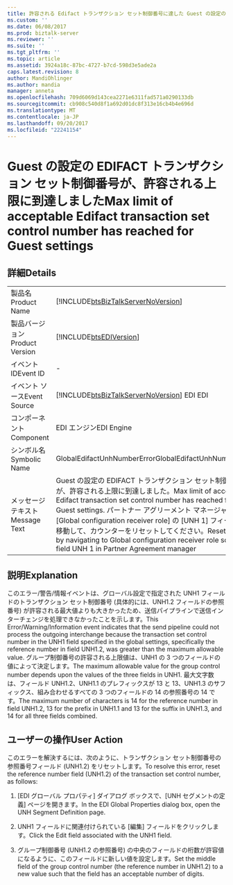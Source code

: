 ```yaml
---
title: 許容される Edifact トランザクション セット制御番号に達した Guest の設定の上限 |Microsoft ドキュメント
ms.custom: ''
ms.date: 06/08/2017
ms.prod: biztalk-server
ms.reviewer: ''
ms.suite: ''
ms.tgt_pltfrm: ''
ms.topic: article
ms.assetid: 3924a18c-87bc-4727-b7cd-598d3e5ade2a
caps.latest.revision: 8
author: MandiOhlinger
ms.author: mandia
manager: anneta
ms.openlocfilehash: 709d6069d143cea2271e6311fad571a0290133db
ms.sourcegitcommit: cb908c540d8f1a692d01dc8f313e16cb4b4e696d
ms.translationtype: MT
ms.contentlocale: ja-JP
ms.lasthandoff: 09/20/2017
ms.locfileid: "22241154"
---
```

# <a name="max-limit-of-acceptable-edifact-transaction-set-control-number-has-reached-for-guest-settings"></a><span data-ttu-id="f80a7-102">Guest の設定の EDIFACT トランザクション セット制御番号が、許容される上限に到達しました</span><span class="sxs-lookup"><span data-stu-id="f80a7-102">Max limit of acceptable Edifact transaction set control number has reached for Guest settings</span></span>
## <a name="details"></a><span data-ttu-id="f80a7-103">詳細</span><span class="sxs-lookup"><span data-stu-id="f80a7-103">Details</span></span>  
  
|||  
|-|-|  
|<span data-ttu-id="f80a7-104">製品名</span><span class="sxs-lookup"><span data-stu-id="f80a7-104">Product Name</span></span>|[!INCLUDE[btsBizTalkServerNoVersion](../includes/btsbiztalkservernoversion-md.md)]|  
|<span data-ttu-id="f80a7-105">製品バージョン</span><span class="sxs-lookup"><span data-stu-id="f80a7-105">Product Version</span></span>|[!INCLUDE[btsEDIVersion](../includes/btsediversion-md.md)]|  
|<span data-ttu-id="f80a7-106">イベント ID</span><span class="sxs-lookup"><span data-stu-id="f80a7-106">Event ID</span></span>|-|  
|<span data-ttu-id="f80a7-107">イベント ソース</span><span class="sxs-lookup"><span data-stu-id="f80a7-107">Event Source</span></span>|[!INCLUDE[btsBizTalkServerNoVersion](../includes/btsbiztalkservernoversion-md.md)]<span data-ttu-id="f80a7-108"> EDI</span><span class="sxs-lookup"><span data-stu-id="f80a7-108"> EDI</span></span>|  
|<span data-ttu-id="f80a7-109">コンポーネント</span><span class="sxs-lookup"><span data-stu-id="f80a7-109">Component</span></span>|<span data-ttu-id="f80a7-110">EDI エンジン</span><span class="sxs-lookup"><span data-stu-id="f80a7-110">EDI Engine</span></span>|  
|<span data-ttu-id="f80a7-111">シンボル名</span><span class="sxs-lookup"><span data-stu-id="f80a7-111">Symbolic Name</span></span>|<span data-ttu-id="f80a7-112">GlobalEdifactUnhNumberError</span><span class="sxs-lookup"><span data-stu-id="f80a7-112">GlobalEdifactUnhNumberError</span></span>|  
|<span data-ttu-id="f80a7-113">メッセージ テキスト</span><span class="sxs-lookup"><span data-stu-id="f80a7-113">Message Text</span></span>|<span data-ttu-id="f80a7-114">Guest の設定の EDIFACT トランザクション セット制御番号が、許容される上限に到達しました。</span><span class="sxs-lookup"><span data-stu-id="f80a7-114">Max limit of acceptable Edifact transaction set control number has reached for Guest settings.</span></span> <span data-ttu-id="f80a7-115">パートナー アグリーメント マネージャーで、[Global configuration receiver role] の [UNH 1] フィールドに移動して、カウンターをリセットしてください。</span><span class="sxs-lookup"><span data-stu-id="f80a7-115">Reset counter by  navigating to Global configuration receiver role screen, field UNH 1 in Partner Agreement manager</span></span>|  
  
## <a name="explanation"></a><span data-ttu-id="f80a7-116">説明</span><span class="sxs-lookup"><span data-stu-id="f80a7-116">Explanation</span></span>  
 <span data-ttu-id="f80a7-117">このエラー/警告/情報イベントは、グローバル設定で指定された UNH1 フィールドのトランザクション セット制御番号 (具体的には、UNH1.2 フィールドの参照番号) が許容される最大値よりも大きかったため、送信パイプラインで送信インターチェンジを処理できなかったことを示します。</span><span class="sxs-lookup"><span data-stu-id="f80a7-117">This Error/Warning/Information event indicates that the send pipeline could not process the outgoing interchange because the transaction set control number in the UNH1 field specified in the global settings, specifically the reference number in field UNH1.2, was greater than the maximum allowable value.</span></span> <span data-ttu-id="f80a7-118">グループ制御番号の許容される上限値は、UNH1 の 3 つのフィールドの値によって決定します。</span><span class="sxs-lookup"><span data-stu-id="f80a7-118">The maximum allowable value for the group control number depends upon the values of the three fields in UNH1.</span></span> <span data-ttu-id="f80a7-119">最大文字数は、フィールド UNH1.2、UNH1.1 のプレフィックスが 13 と 13、UNH1.3 のサフィックス、組み合わせるすべての 3 つのフィールドの 14 の参照番号の 14 です。</span><span class="sxs-lookup"><span data-stu-id="f80a7-119">The maximum number of characters is 14 for the reference number in field UNH1.2, 13 for the prefix in UNH1.1 and 13 for the suffix in UNH1.3, and 14 for all three fields combined.</span></span>  
  
## <a name="user-action"></a><span data-ttu-id="f80a7-120">ユーザーの操作</span><span class="sxs-lookup"><span data-stu-id="f80a7-120">User Action</span></span>  
 <span data-ttu-id="f80a7-121">このエラーを解決するには、次のように、トランザクション セット制御番号の参照番号フィールド (UNH1.2) をリセットします。</span><span class="sxs-lookup"><span data-stu-id="f80a7-121">To resolve this error, reset the reference number field (UNH1.2) of the transaction set control number, as follows:</span></span>  
  
1.  <span data-ttu-id="f80a7-122">[EDI グローバル プロパティ] ダイアログ ボックスで、[UNH セグメントの定義] ページを開きます。</span><span class="sxs-lookup"><span data-stu-id="f80a7-122">In the EDI Global Properties dialog box, open the UNH Segment Definition page.</span></span>  
  
2.  <span data-ttu-id="f80a7-123">UNH1 フィールドに関連付けられている [編集] フィールドをクリックします。</span><span class="sxs-lookup"><span data-stu-id="f80a7-123">Click the Edit field associated with the UNH1 field.</span></span>  
  
3.  <span data-ttu-id="f80a7-124">グループ制御番号 (UNH1.2 の参照番号) の中央のフィールドの桁数が許容値になるように、このフィールドに新しい値を設定します。</span><span class="sxs-lookup"><span data-stu-id="f80a7-124">Set the middle field of the group control number (the reference number in UNH1.2) to a new value such that the field has an acceptable number of digits.</span></span>